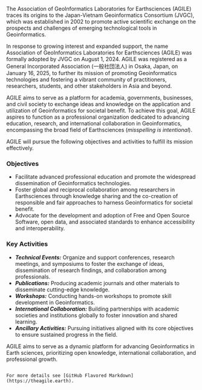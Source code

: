The Association of GeoInformatics Laboratories for Earthsciences (AGILE) traces its origins to the Japan-Vietnam Geoinformatics Consortium (JVGC), which was established in 2002 to promote active scientific exchange on the prospects and challenges of emerging technological tools in Geoinformatics.

In response to growing interest and expanded support, the name Association of GeoInformatics Laboratories for Earthsciences (AGILE) was formally adopted by JVGC on August 1, 2024. AGILE was registered as a General Incorporated Association (一般社団法人) in Osaka, Japan, on January 16, 2025, to further its mission of promoting Geoinformatics technologies and fostering a vibrant community of practitioners, researchers, students, and other stakeholders in Asia and beyond.

AGILE aims to serve as a platform for academia, governments, businesses, and civil society to exchange ideas and knowledge on the application and utilization of Geoinformatics for societal benefit. To achieve this goal, AGILE aspires to function as a professional organization dedicated to advancing education, research, and international collaboration in Geoinformatics, encompassing the broad field of Earthsciences (*misspelling is intentional*).

AGILE will pursue the following objectives and activities to fulfill its mission effectively.

### Objectives

- Facilitate advanced professional education and promote the widespread dissemination of Geoinformatics technologies.
- Foster global and reciprocal collaboration among researchers in Earthsciences through knowledge sharing and the co-creation of responsible and fair approaches to harness Geoinformatics for societal benefit.
- Advocate for the development and adoption of Free and Open Source Software, open data, and associated standards to enhance accessibility and interoperability.

### Key Activities

- ***Technical Events:*** Organize and support conferences, research meetings, and symposiums to foster the exchange of ideas, dissemination of research findings, and collaboration among professionals.
- ***Publications:*** Producing academic journals and other materials to disseminate cutting-edge knowledge.
- ***Workshops:*** Conducting hands-on workshops to promote skill development in Geoinformatics.
- ***International Collaboration:*** Building partnerships with academic societies and institutions globally to foster innovation and shared learning.
- ***Ancillary Activities:*** Pursuing initiatives aligned with its core objectives to ensure sustained progress in the field.


AGILE aims to serve as a dynamic platform for advancing Geoinformatics in Earth sciences, prioritizing open knowledge, international collaboration, and professional growth.
```

For more details see [GitHub Flavored Markdown](https://theagile.earth).
